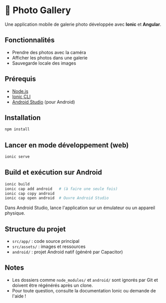 # 📸 Photo Gallery

Une application mobile de galerie photo développée avec **Ionic** et **Angular**.

## Fonctionnalités
- Prendre des photos avec la caméra
- Afficher les photos dans une galerie
- Sauvegarde locale des images

## Prérequis
- [Node.js](https://nodejs.org/)
- [Ionic CLI](https://ionicframework.com/docs/cli)
- [Android Studio](https://developer.android.com/studio) (pour Android)

## Installation
```bash
npm install
```

## Lancer en mode développement (web)
```bash
ionic serve
```

## Build et exécution sur Android
```bash
ionic build
ionic cap add android   # (à faire une seule fois)
ionic cap copy android
ionic cap open android  # Ouvre Android Studio
```

Dans Android Studio, lance l'application sur un émulateur ou un appareil physique.

## Structure du projet
- `src/app/` : code source principal
- `src/assets/` : images et ressources
- `android/` : projet Android natif (généré par Capacitor)

## Notes
- Les dossiers comme `node_modules/` et `android/` sont ignorés par Git et doivent être régénérés après un clone.
- Pour toute question, consulte la documentation Ionic ou demande de l'aide !
